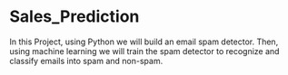 # Sales_Prediction
In this Project, using Python we will build an email spam detector. Then, using machine learning we will train the spam detector to recognize and classify emails into spam and non-spam.
